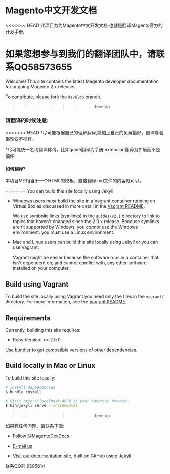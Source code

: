 # Magento中文开发文档

<<<<<<< HEAD
此项目为为Magento中文开发文档.也就是翻译Magento官方的开发手册.

如果您想参与到我们的翻译团队中，请联系QQ58573655
=======
Welcome! This site contains the latest Magento developer documentation for ongoing Magento 2.x releases.

To contribute, please fork the `develop` branch. 
>>>>>>> develop

### 请翻译的时候注意:

<<<<<<< HEAD
 *尽可能根据自己的理解翻译,能加上自己的见解最好，直译看着很难受不推荐。
 
 *尽可能统一名词翻译称谓，比如guide翻译为手册,extension翻译为扩展而不是插件.
 
#### 如何翻译?
 本项目MD相当于一个HTML的模板，直接翻译.md文件的内容就可以。



=======
You can build this site locally using Jekyll

*	Windows users _must_ build the site in a Vagrant container running on Virtual Box as discussed in more detail in the [Vagrant README](vagrant/README.md).

	We use symbolic links (symlinks) in the `guides/v2.1` directory to link to topics that haven't changed since the 2.0.x release. Because symlinks aren't supported by Windows, you _cannot_ use the Windows environment; you must use a Linux environment.

*	Mac and Linux users can build this site locally using Jekyll or you can use Vagrant. 

	Vagrant might be easier because the software runs in a container that isn't dependent on, and cannot conflict with, any other software installed on your computer.

## Build using Vagrant

To build the site locally using Vagrant you need only the files in the `vagrant/` directory.
For more information, see the [Vagrant README](vagrant/README.md).

## Requirements

Currently, building this site requires:

*	Ruby Version: >= 2.0.0

Use [bundler](http://bundler.io/) to get compatible versions of other dependencies.

## Build locally in Mac or Linux

To build this site locally:

```bash
# Install dependencies
$ bundle install

# Visit http://localhost:4000 in your favorite browser!
$ bin/jekyll serve --incremental
```
>>>>>>> develop

如果有任何问题，请联系下面:


*	<a href="https://twitter.com/MagentoDevDocs" class="twitter-follow-button" data-show-count="false">Follow @MagentoDevDocs</a>

*	<a href="mailto:DL-Magento-Doc-Feedback@magento.com">E-mail us</a>

*	<a href="http://devdocs.magento.com">Visit our documentation site</a>, built on GitHub using [Jekyll](http://jekyllrb.com/).

联系QQ群:9505614
